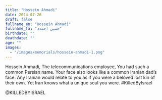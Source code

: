 ```yaml
---
title: "Hossein Ahmadi"
date: 2024-07-26
draft: false
fullname_en: "Hossein Ahmadi"
fullname_fa: "حسین احمدی"
birthdate: ""
deathdate: ""
age: ""
images:
  - "/images/memorials/hossein-ahmadi-1.png"
---
```


Hossein Ahmadi,
The telecommunications employee,
You had such a common Persian name. Your face also looks like a common Iranian dad’s face. Any Iranian would relate to you as if you were a beloved lost kin of their own. Yet Iran knows what a unique soul you were.
#KilledByIsrael

@KILLEDBYISRAEL